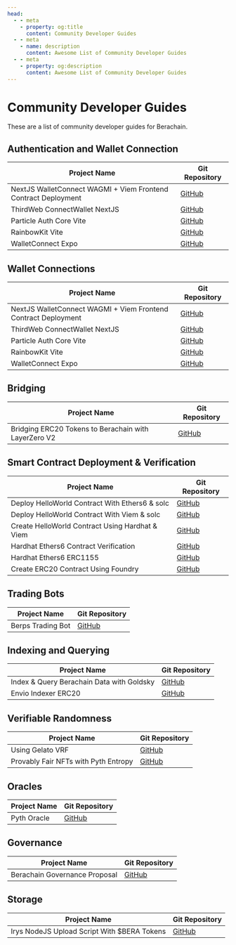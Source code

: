 ```yaml
---
head:
  - - meta
    - property: og:title
      content: Community Developer Guides
  - - meta
    - name: description
      content: Awesome List of Community Developer Guides
  - - meta
    - property: og:description
      content: Awesome List of Community Developer Guides
---
```


# Community Developer Guides

These are a list of community developer guides for Berachain.

## Authentication and Wallet Connection

| Project Name                                                   | Git Repository                                                                    |
| -------------------------------------------------------------- | --------------------------------------------------------------------------------- |
| NextJS WalletConnect WAGMI + Viem Frontend Contract Deployment | [GitHub](https://github.com/berachain/guides/tree/main/apps/walletconnect-nextjs) |
| ThirdWeb ConnectWallet NextJS                                  | [GitHub](https://github.com/berachain/guides/tree/main/apps/thirdweb-connectwallet-nextjs) |
| Particle Auth Core Vite                                        | [GitHub](https://github.com/berachain/guides/tree/main/apps/particle-auth-core-vite) |
| RainbowKit Vite                                                | [GitHub](https://github.com/berachain/guides/tree/main/apps/rainbowkit-vite) |
| WalletConnect Expo                                             | [GitHub](https://github.com/berachain/guides/tree/main/apps/walletconnect-expo) |

## Wallet Connections

| Project Name                                                   | Git Repository                                                                             |
| -------------------------------------------------------------- | ------------------------------------------------------------------------------------------ |
| NextJS WalletConnect WAGMI + Viem Frontend Contract Deployment | [GitHub](https://github.com/berachain/guides/tree/main/apps/walletconnect-nextjs)          |
| ThirdWeb ConnectWallet NextJS                                  | [GitHub](https://github.com/berachain/guides/tree/main/apps/thirdweb-connectwallet-nextjs) |
| Particle Auth Core Vite                                        | [GitHub](https://github.com/berachain/guides/tree/main/apps/particle-auth-core-vite)       |
| RainbowKit Vite                                                | [GitHub](https://github.com/berachain/guides/tree/main/apps/rainbowkit-vite)               |
| WalletConnect Expo                                             | [GitHub](https://github.com/berachain/guides/tree/main/apps/walletconnect-expo)            |

## Bridging

| Project Name                                         | Git Repository                                                             |
| ---------------------------------------------------- | -------------------------------------------------------------------------- |
| Bridging ERC20 Tokens to Berachain with LayerZero V2 | [GitHub](https://github.com/berachain/guides/tree/main/apps/layerzero-oft) |

## Smart Contract Deployment & Verification

| Project Name                                    | Git Repository                                                                             |
| ----------------------------------------------- | ------------------------------------------------------------------------------------------ |
| Deploy HelloWorld Contract With Ethers6 & solc  | [GitHub](https://github.com/berachain/guides/tree/main/apps/ethers6-solc-helloworld)       |
| Deploy HelloWorld Contract With Viem & solc     | [GitHub](https://github.com/berachain/guides/tree/main/apps/viem-solc-helloworld)          |
| Create HelloWorld Contract Using Hardhat & Viem | [GitHub](https://github.com/berachain/guides/tree/main/apps/hardhat-viem-helloworld)       |
| Hardhat Ethers6 Contract Verification           | [GitHub](https://github.com/berachain/guides/tree/main/apps/hardhat-contract-verification) |
| Hardhat Ethers6 ERC1155                         | [GitHub](https://github.com/berachain/guides/tree/main/apps/hardhat-ethers6-erc1155)       |
| Create ERC20 Contract Using Foundry             | [GitHub](https://github.com/berachain/guides/tree/main/apps/foundry-erc20)                 |

## Trading Bots

| Project Name      | Git Repository                                                         |
| ----------------- | ---------------------------------------------------------------------- |
| Berps Trading Bot | [GitHub](https://github.com/berachain/guides/tree/main/apps/berps-bot) |

## Indexing and Querying

| Project Name                              | Git Repository                                                                   |
| ----------------------------------------- | -------------------------------------------------------------------------------- |
| Index & Query Berachain Data with Goldsky | [GitHub](https://github.com/berachain/guides/tree/main/apps/goldsky-subgraph)    |
| Envio Indexer ERC20                       | [GitHub](https://github.com/berachain/guides/tree/main/apps/envio-indexer-erc20) |

## Verifiable Randomness

| Project Name                         | Git Repository                                                            |
| ------------------------------------ | ------------------------------------------------------------------------- |
| Using Gelato VRF                     | [GitHub](https://github.com/berachain/guides/tree/main/apps/gelato-vrf)   |
| Provably Fair NFTs with Pyth Entropy | [GitHub](https://github.com/berachain/guides/tree/main/apps/pyth-entropy) |


## Oracles

| Project Name | Git Repository                                                           |
| ------------ | ------------------------------------------------------------------------ |
| Pyth Oracle  | [GitHub](https://github.com/berachain/guides/tree/main/apps/pyth-oracle) |


## Governance

| Project Name                  | Git Repository                                                                             |
| ----------------------------- | ------------------------------------------------------------------------------------------ |
| Berachain Governance Proposal | [GitHub](https://github.com/berachain/guides/tree/main/apps/berachain-governance-proposal) |

## Storage

| Project Name                                | Git Repository                                                                |
| ------------------------------------------- | ----------------------------------------------------------------------------- |
| Irys NodeJS Upload Script With $BERA Tokens | [GitHub](https://github.com/berachain/guides/tree/main/apps/irys-bera-nodejs) |
